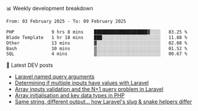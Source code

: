 📊 Weekly development breakdown
<!--START_SECTION:waka-->

```txt
From: 03 February 2025 - To: 09 February 2025

PHP              9 hrs 8 mins    ████████████████████▓░░░░   83.25 %
Blade Template   1 hr 18 mins    ███░░░░░░░░░░░░░░░░░░░░░░   11.88 %
Other            13 mins         ▓░░░░░░░░░░░░░░░░░░░░░░░░   02.08 %
Bash             10 mins         ▒░░░░░░░░░░░░░░░░░░░░░░░░   01.52 %
SQL              4 mins          ▒░░░░░░░░░░░░░░░░░░░░░░░░   00.67 %
```

<!--END_SECTION:waka-->

📕 Latest DEV posts
<!-- BLOG-POST-LIST:START -->
- [Laravel named query arguments](https://dev.to/michaelvickersuk/laravel-named-query-arguments-28kd)
- [Determining if multiple inputs have values with Laravel](https://dev.to/michaelvickersuk/determining-if-multiple-inputs-have-values-with-laravel-km6)
- [Array inputs validation and the N+1 query problem in Laravel](https://dev.to/michaelvickersuk/array-inputs-validation-and-the-n1-query-problem-in-laravel-2agb)
- [Array initialisation and key data types in PHP](https://dev.to/michaelvickersuk/array-initialisation-and-key-data-types-in-php-1e5b)
- [Same string, different output... how Laravel&#39;s slug &amp; snake helpers differ](https://dev.to/michaelvickersuk/same-string-different-output-how-laravels-slug-snake-helpers-differ-1ccj)
<!-- BLOG-POST-LIST:END -->
